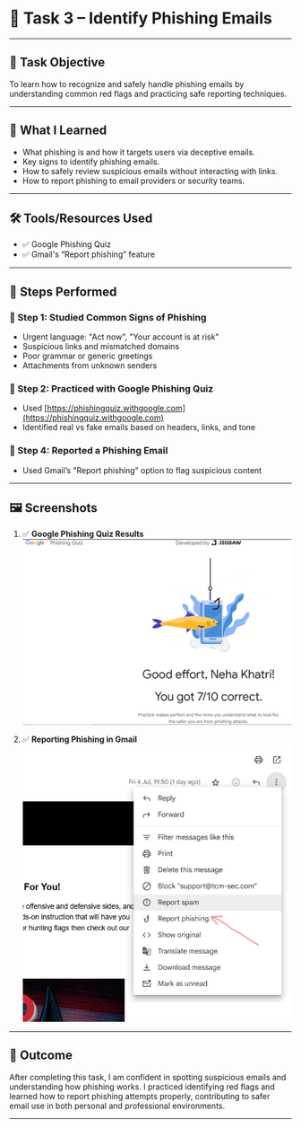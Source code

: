 # 🎣 Task 3 – Identify Phishing Emails

---

## 📌 Task Objective

To learn how to recognize and safely handle phishing emails by understanding common red flags and practicing safe reporting techniques.

---

## 📖 What I Learned

- What phishing is and how it targets users via deceptive emails.
- Key signs to identify phishing emails.
- How to safely review suspicious emails without interacting with links.
- How to report phishing to email providers or security teams.

---

## 🛠️ Tools/Resources Used

- ✅ Google Phishing Quiz
- ✅ Gmail's “Report phishing” feature

---

## 🔄 Steps Performed

### 🔹 Step 1: Studied Common Signs of Phishing
- Urgent language: "Act now", "Your account is at risk"
- Suspicious links and mismatched domains
- Poor grammar or generic greetings
- Attachments from unknown senders

### 🔹 Step 2: Practiced with Google Phishing Quiz
- Used [https://phishingquiz.withgoogle.com](https://phishingquiz.withgoogle.com)
- Identified real vs fake emails based on headers, links, and tone

### 🔹 Step 4: Reported a Phishing Email
- Used Gmail’s "Report phishing" option to flag suspicious content

---

## 🖼️ Screenshots

1. ✅ **Google Phishing Quiz Results**  
   ![Quiz Result](screenshots/phishing-quiz.png)

2. ✅ **Reporting Phishing in Gmail**  
   ![Report Button](screenshots/report-phishing.png)

---

## 🎯 Outcome

After completing this task, I am confident in spotting suspicious emails and understanding how phishing works. I practiced identifying red flags and learned how to report phishing attempts properly, contributing to safer email use in both personal and professional environments.

---
